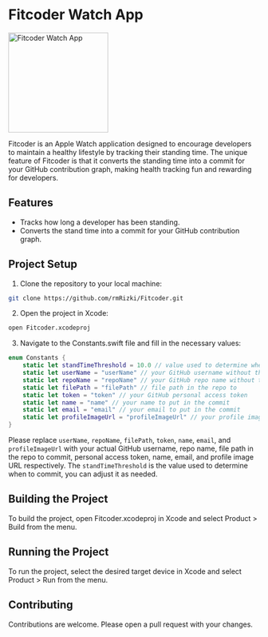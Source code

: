# Fitcoder Watch App

<img src="https://developer.apple.com/health-fitness/works-with-apple-health/images/badge-standard_2x.png" alt="Fitcoder Watch App" width="200">  

Fitcoder is an Apple Watch application designed to encourage developers to maintain a healthy lifestyle by tracking their standing time. The unique feature of Fitcoder is that it converts the standing time into a commit for your GitHub contribution graph, making health tracking fun and rewarding for developers.

## Features

- Tracks how long a developer has been standing.
- Converts the stand time into a commit for your GitHub contribution graph.

## Project Setup

1. Clone the repository to your local machine:

```bash
git clone https://github.com/rmRizki/Fitcoder.git
```

2. Open the project in Xcode:

```bash
open Fitcoder.xcodeproj
```

3. Navigate to the Constants.swift file and fill in the necessary values:

```swift
enum Constants {
    static let standTimeThreshold = 10.0 // value used to determine when to commit
    static let userName = "userName" // your GitHub username without the @ symbol
    static let repoName = "repoName" // your GitHub repo name without the .git extension
    static let filePath = "filePath" // file path in the repo to
    static let token = "token" // your GitHub personal access token
    static let name = "name" // your name to put in the commit
    static let email = "email" // your email to put in the commit
    static let profileImageUrl = "profileImageUrl" // your profile image url
}
```

Please replace `userName`, `repoName`, `filePath`, `token`, `name`, `email`, and `profileImageUrl` with your actual GitHub username, repo name, file path in the repo to commit, personal access token, name, email, and profile image URL respectively. The `standTimeThreshold` is the value used to determine when to commit, you can adjust it as needed.

## Building the Project
To build the project, open Fitcoder.xcodeproj in Xcode and select Product > Build from the menu.

## Running the Project
To run the project, select the desired target device in Xcode and select Product > Run from the menu.

## Contributing
Contributions are welcome. Please open a pull request with your changes.
